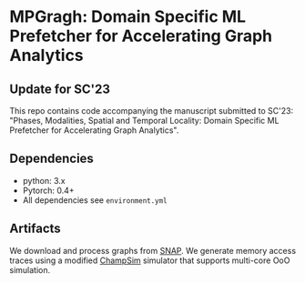 # MPGragh: Domain Specific ML Prefetcher for Accelerating Graph Analytics

## Update for SC'23

This repo contains code accompanying the manuscript submitted to SC'23: "Phases, Modalities, Spatial and Temporal Locality: Domain Specific ML Prefetcher for Accelerating Graph Analytics".

## Dependencies

* python: 3.x
* Pytorch: 0.4+
* All dependencies see `environment.yml`

## Artifacts

We download and process graphs from [SNAP](https://snap.stanford.edu/data/). We generate memory access traces using a modified [ChampSim](https://github.com/ChampSim/ChampSim) simulator that supports multi-core OoO simulation. 
